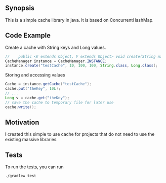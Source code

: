 ## Synopsis

This is a simple cache library in java. It is based on ConcurrentHashMap.

## Code Example

Create a cache with String keys and Long values. 
```java
//    public <K extends Object, V extends Object> void create(String name, long timeToLive, long timeInterval, int maxElements, Class<K> keyType, Class<V> valueType) {
CacheManager instance = CacheManager.INSTANCE;
instance.create("testCache", 10, 100, 100, String.class, Long.class);
```
Storing and accessing values
```java
Cache = instance.getCache("testCache");
cache.put("theKey", 10L);
// ...
Long v = cache.get("theKey");
// save the cache to temporary file for later use
cache.write();
```

## Motivation

I created this simple to use cache for projects that do not need to use the existing massive libraries


## Tests

To run the tests, you can run

    ./gradlew test


